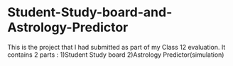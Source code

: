 # Student-Study-board-and-Astrology-Predictor
This is the project that I had submitted as part of my Class 12 evaluation. It contains 2 parts : 1)Student Study board 2)Astrology Predictor(simulation)
